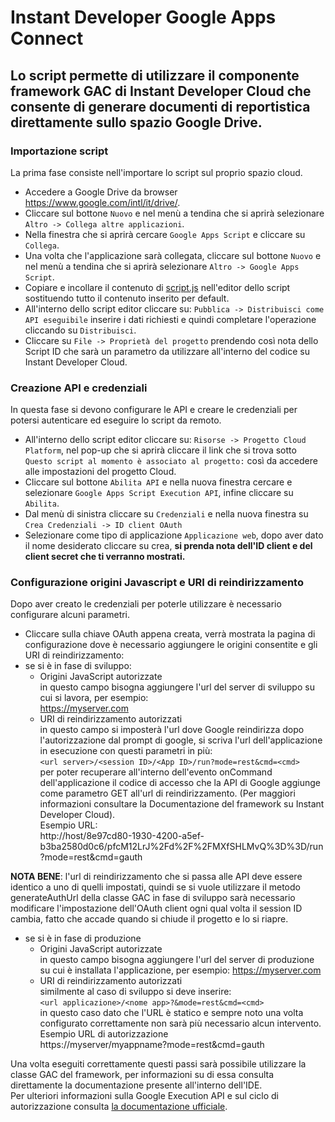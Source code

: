 Instant Developer Google Apps Connect
================================


Lo script permette di utilizzare il componente framework GAC di Instant Developer Cloud che consente di generare documenti di reportistica direttamente sullo spazio Google Drive.
----------------
### Importazione script
La prima fase consiste nell'importare lo script sul proprio spazio cloud.
* Accedere a Google Drive da browser https://www.google.com/intl/it/drive/.
* Cliccare sul bottone `Nuovo` e nel menù a tendina che si aprirà selezionare `Altro -> Collega altre applicazioni`.
* Nella finestra che si aprirà cercare `Google Apps Script` e cliccare su `Collega`.
* Una volta che l'applicazione sarà collegata, cliccare sul bottone `Nuovo` e nel menù a tendina che si aprirà selezionare `Altro -> Google Apps Script`.
* Copiare e incollare il contenuto di [script.js](https://github.com/progamma/inde-gac/blob/master/script.js) nell'editor dello script sostituendo tutto il contenuto inserito per default.
* All'interno dello script editor cliccare su: `Pubblica -> Distribuisci come API eseguibile` inserire i dati richiesti e quindi completare l'operazione cliccando su `Distribuisci`.
* Cliccare su `File -> Proprietà del progetto` prendendo così nota dello Script ID che sarà un parametro da utilizzare all'interno del codice su Instant Developer Cloud.

### Creazione API e credenziali
In questa fase si devono configurare le API e creare le credenziali per potersi autenticare ed eseguire lo script da remoto.
* All'interno dello script editor cliccare su: `Risorse -> Progetto Cloud Platform`, nel pop-up che si aprirà cliccare il link che si trova sotto `Questo script al momento è associato al progetto:` così da accedere alle impostazioni del progetto Cloud.
* Cliccare sul bottone `Abilita API` e nella nuova finestra cercare e selezionare `Google Apps Script Execution API`, infine cliccare su `Abilita`.
* Dal menù di sinistra cliccare su `Credenziali` e nella nuova finestra su `Crea Credenziali -> ID client OAuth`
* Selezionare come tipo di applicazione `Applicazione web`, dopo aver dato il nome desiderato cliccare su crea, **si prenda nota dell'ID client e del client secret che ti verranno mostrati.**

### Configurazione origini Javascript e URI di reindirizzamento 
Dopo aver creato le credenziali per poterle utilizzare è necessario configurare alcuni parametri.
* Cliccare sulla chiave OAuth appena creata, verrà mostrata la pagina di configurazione dove è necessario aggiungere le origini consentite e gli URI di reindirizzamento: 
* se si è in fase di sviluppo:
  * Origini JavaScript autorizzate         
  in questo campo bisogna aggiungere l'url del server di sviluppo su cui si lavora, per esempio:  
  https://myserver.com
  * URI di reindirizzamento autorizzati   
  in questo campo si imposterà l'url dove Google reindirizza dopo l'autorizzazione dal prompt di google, si scriva l'url dell'applicazione in esecuzione con questi parametri in più:   
  `<url server>/<session ID>/<App ID>/run?mode=rest&cmd=<cmd>`    
   per poter recuperare all'interno dell'evento onCommand dell'applicazione il codice di accesso che la API di Google aggiunge come parametro GET all'url di reindirizzamento. (Per maggiori informazioni consultare la Documentazione del framework su Instant Developer Cloud).   
  Esempio URL:  
  http://host/8e97cd80-1930-4200-a5ef-b3ba2580d0c6/pfcM12LrJ%2Fd%2F%2FMXfSHLMvQ%3D%3D/run?mode=rest&cmd=gauth

**NOTA BENE**: l'url di reindirizzamento che si passa alle API deve essere identico a uno di quelli impostati, quindi se si vuole utilizzare il metodo generateAuthUrl della classe GAC in fase di sviluppo sarà necessario modificare l'impostazione dell'OAuth client ogni qual volta il session ID cambia, fatto che accade quando si chiude il progetto e lo si riapre.

* se si è in fase di produzione
  * Origini JavaScript autorizzate      
  in questo campo bisogna aggiungere l'url del server di produzione su cui è installata l'applicazione, per esempio:
  https://myserver.com
  * URI di reindirizzamento autorizzati   
  similmente al caso di sviluppo si deve inserire:  
  `<url applicazione>/<nome app>?&mode=rest&cmd=<cmd>`   
  in questo caso dato che l'URL è statico e sempre noto una volta configurato correttamente non sarà più necessario alcun intervento.  
  Esempio URL di autorizzazione  
  https://myserver/myappname?mode=rest&cmd=gauth

Una volta eseguiti correttamente questi passi sarà possibile utilizzare la classe GAC del framework, per informazioni su di essa consulta direttamente la documentazione presente all'interno dell'IDE.   
Per ulteriori informazioni sulla Google Execution API  e sul ciclo di autorizzazione consulta [la documentazione ufficiale](https://developers.google.com/apps-script/guides/rest/api).
